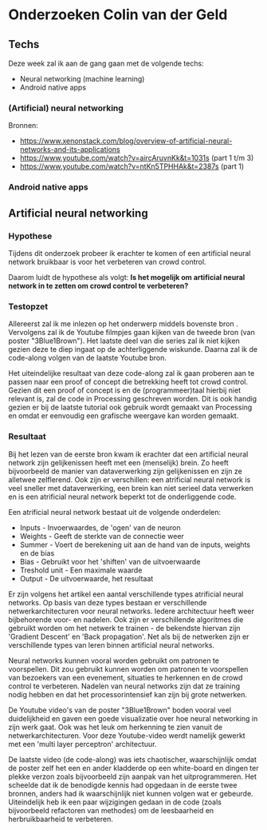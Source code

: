 # Onderzoeken Colin van der Geld

## Techs

Deze week zal ik aan de gang gaan met de volgende techs:
* Neural networking (machine learning)
* Android native apps

### (Artificial) neural networking
Bronnen:
* https://www.xenonstack.com/blog/overview-of-artificial-neural-networks-and-its-applications
* https://www.youtube.com/watch?v=aircAruvnKk&t=1031s (part 1 t/m 3)
* https://www.youtube.com/watch?v=ntKn5TPHHAk&t=2387s (part 1)

### Android native apps



## Artificial neural networking

### Hypothese
Tijdens dit onderzoek probeer ik erachter te komen of een artificial neural network bruikbaar is voor het verbeteren van crowd control. 

Daarom luidt de hypothese als volgt:
**Is het mogelijk om artificial neural network in te zetten om crowd control te verbeteren?**

### Testopzet

Allereerst zal ik me inlezen op het onderwerp middels bovenste bron . Vervolgens zal ik de Youtube filmpjes gaan kijken van de tweede bron (van poster "3Blue1Brown"). Het laatste deel van die series zal ik niet kijken gezien deze te diep ingaat op de achterliggende wiskunde. Daarna zal ik de code-along volgen van de laatste Youtube bron. 

Het uiteindelijke resultaat van deze code-along zal ik gaan proberen aan te passen naar een proof of concept die betrekking heeft tot crowd control. Gezien dit een proof of concept is en de (programmeer)taal hierbij niet relevant is, zal de code in Processing geschreven worden. Dit is ook handig gezien er bij de laatste tutorial ook gebruik wordt gemaakt van Processing en omdat er eenvoudig een grafische weergave kan worden gemaakt.


### Resultaat
Bij het lezen van de eerste bron kwam ik erachter dat een artificial neural network zijn gelijkenissen heeft met een (menselijk) brein. Zo heeft bijvoorbeeld de manier van dataverwerking zijn gelijkenissen en zijn ze alletwee zelflerend. Ook zijn er verschillen: een atrificial neural network is veel sneller met dataverwerking, een brein kan niet serieel data verwerken en is een atrificial neural network beperkt tot de onderliggende code.

Een atrificial neural network bestaat uit de volgende onderdelen:
* Inputs - Invoerwaardes, de 'ogen' van de neuron
* Weights - Geeft de sterkte van de connectie weer
* Summer - Voert de berekening uit aan de hand van de inputs, weights en de bias
* Bias - Gebruikt voor het 'shiften' van de uitvoerwaarde
* Treshold unit - Een maximale waarde
* Output - De uitvoerwaarde, het resultaat

Er zijn volgens het artikel een aantal verschillende types atrificial neural networks. Op basis van deze types bestaan er verschillende netwerkarchitecturen voor neural networks. Iedere architectuur heeft weer bijbehorende voor- en nadelen. Ook zijn er verschillende algoritmes die gebruikt worden om het netwerk te trainen - de bekendste hiervan zijn 'Gradient Descent' en 'Back propagation'. Net als bij de netwerken zijn er verschillende types van leren binnen artificial neural networks. 

Neural networks kunnen vooral worden gebruikt om patronen te voorspellen. Dit zou gebruikt kunnen worden om patronen te voorspellen van bezoekers van een evenement, situaties te herkennen en de crowd control te verbeteren. Nadelen van neural networks zijn dat ze training nodig hebben en dat het processorintensief kan zijn bij grote netwerken.

De Youtube video's van de poster "3Blue1Brown" boden vooral veel duidelijkheid en gaven een goede visualizatie over hoe neural networking in zijn werk gaat. Ook was het leuk om herkenning te zien vanuit de netwerkarchitecturen. Voor deze Youtube-video werdt namelijk gewerkt met een 'multi layer perceptron' architectuur. 

De laatste video (de code-along) was iets chaotischer, waarschijnlijk omdat de poster zelf het een en ander kladderde op een white-board en dingen ter plekke verzon zoals bijvoorbeeld zijn aanpak van het uitprogrammeren. Het scheelde dat ik de benodigde kennis had opgedaan in de eerste twee bronnen, anders had ik waarschijnlijk niet kunnen volgen wat er gebeurde. Uiteindelijk heb ik een paar wijzigingen gedaan in de code (zoals bijvoorbeeld refactoren van methodes) om de leesbaarheid en herbruikbaarheid te verbeteren. 